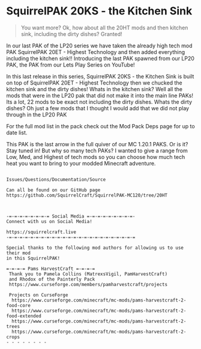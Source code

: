 # SquirrelPAK 20KS - the Kitchen Sink

> You want more? Ok, how about all the 20HT mods and then kitchen sink, including the dirty dishes? Granted!

In our last PAK of the LP20 series we have taken the already high tech mod PAK SquirrelPAK 20ET - Highest Technology and then added everything including the kitchen sink!! Introducing the last PAK spawned from our LP20 PAK, the PAK from our Lets Play Series on YouTube! 

  
In this last release in this series, SquirrelPAK 20KS - the Kitchen Sink is built on top of SquirrelPAK 20ET - Highest Technology then we chucked the kitchen sink and the dirty dishes! Whats in the kitchen sink? Well all the mods that were in the LP20 pak that did not make it into the main line PAKs! Its a lot, 22 mods to be exact not including the dirty dishes. Whats the dirty dishes? Oh just a few mods that I thought I would add that we did not play through in the LP20 PAK 

For the full mod list in the pack check out the Mod Pack Deps page for up to date list.


This PAK is the last arrow in the full quiver of our MC 1.20.1 PAKS. Or is it? Stay tuned in! But why so many tech PAKs? I wanted to give a range from Low, Med, and Highest of tech mods so you can choose how much tech heat you want to bring to your modded Minecraft adventure. 

 

```

Issues/Questions/Documentation/Source

Can all be found on our GitHub page
https://github.com/SquirrelCraft/SquirrelPAK-MC120/tree/20HT
 
 
 
-=-=-=-=-=-=-=-= Social Media =-=-=-=-=-=-=-=-=-
Connect with us on Social Media!

https://squirrelcraft.live
-=-=-=-=-=-=-=-=-=-=-=-=-=-=-=-=-=-=-=-=-=-=-=-=

```

```
Special thanks to the following mod authors for allowing us to use their mod
in this SquirrelPAK!

=-=-=-= Pams HarvestCraft =-=-=-=
 Thank you to Pamela Collins (MatrexsVigil, PamHarvestCraft) 
 and Rhodox of the Painterly Pack
 https://www.curseforge.com/members/pamharvestcraft/projects

 Projects on CurseForge
  https://www.curseforge.com/minecraft/mc-mods/pams-harvestcraft-2-food-core
  https://www.curseforge.com/minecraft/mc-mods/pams-harvestcraft-2-food-extended
  https://www.curseforge.com/minecraft/mc-mods/pams-harvestcraft-2-trees
  https://www.curseforge.com/minecraft/mc-mods/pams-harvestcraft-2-crops
- - - - - - - -
```